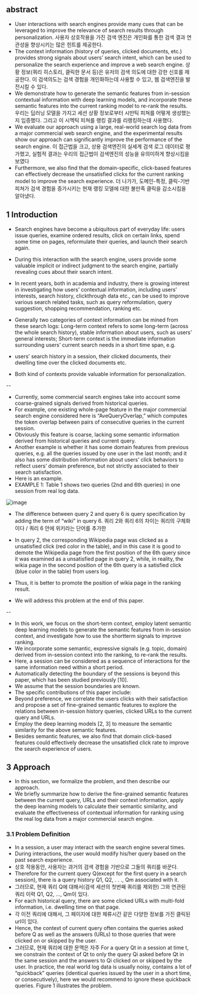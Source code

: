 ## abstract 
* User interactions with search engines provide many cues that can be leveraged to improve the relevance of search results through personalization. 
사용자 상호작용을 가진 검색 엔진은 개인화를 통한 검색 결과 연관성을 향상시키는 많은 힌트를 제공한다.
*  The context information (history of queries, clicked documents, etc.) provides strong signals about users’ search intent, which can be used to personalize the search experience and improve a web search engine. 
상황 정보(쿼리 히스토리, 클릭한 문서 등)은 유저의 검색 의도에 대한 강한 신호를 제공한다. 이 검색의도는 검색 경험을 개인화하는데 사용할 수 있고, 웹 검색엔진을 발전시킬 수 있다.
* We demonstrate how to generate the semantic features from in-session contextual information with deep learning models, and incorporate these semantic features into the current ranking model to re-rank the results. 
우리는 딥러닝 모델을 가지고 세션 상황 정보로부터 시만틱 피쳐를 어떻게 생성했는지 입증했다. 그리고 이 시멕틱 피쳐를 랭킹 결과를 리랭킹하는데 사용했다.
* We evaluate our approach using a large, real-world search log data from a major commercial web search engine, and the experimental results show our approach can significantly improve the performance of the search engine. 
이 접근법을 크고, 상용 검색엔진의 실세계 검색 로그 데이터로 평가했고, 실험적 결과는 우리의 접근법이 검색엔진의 성능을 유의미하게 향상시킴을 보였다 
* Furthermore, we also find that the domain-specific, click-based features can effectively decrease the unsatisfied clicks for the current ranking model to improve the search experience.
더 나가가, 도메인-특정, 클릭-기반 피쳐가 검색 경험을 증가시키는 현재 랭킹 모델에 대한 불만족 클릭을 감소시킴을 알아냈다.

## 1 Introduction
* Search engines have become a ubiquitous part of everyday life: users issue queries, examine ordered
results, click on certain links, spend some time on pages, reformulate their queries, and launch their
search again. 

* During this interaction with the search engine, users provide some valuable implicit
or indirect judgment to the search engine, partially revealing cues about their search intent. 

* In recent years, both in academia and industry, there is growing interest in investigating how users’
contextual information, including users’ interests, search history, clickthrough data etc., can be used
to improve various search related tasks, such as query reformulation, query suggestion, shopping
recommendation, ranking etc. 

* Generally two categories of context information can be mined from these search logs: Long-term context refers to some long-term (across the whole search history), stable information about users, such as users’ general interests; Short-term context is the immediate information surrounding users’ current search needs in a short time span, e.g.

* users’ search history in a session, their clicked documents, their dwelling time over the clicked documents etc. 

* Both kind of contexts provide valuable information for personalization.

-- 

* Currently, some commercial search engines take into account some coarse-grained signals derived
from historical queries. 
* For example, one existing whole-page feature in the major commercial search engine considered here is “AveQueryOverlap,” which computes the token overlap between pairs of consecutive queries in the current session. 
* Obviously this feature is coarse, lacking some semantic information derived from historical queries and current query. 
* Another example is whether it has some domain features from previous queries, e.g. all the queries issued by one user in the last month; and it also has some distribution information about users’ click behaviors to reflect users’ domain preference, but not strictly associated to their search satisfaction.
* Here is an example.
* EXAMPLE 1: Table 1 shows two queries (2nd and 6th queries) in one session from real log data.

![image](https://cloud.githubusercontent.com/assets/1518919/16714278/23463462-46f9-11e6-9385-2e6f65e855cd.png)

* The difference between query 2 and query 6 is query specification by adding the term of “wiki” in
query 6. 
쿼리 2와 쿼리 6의 차이는 쿼리의 구체화이다 / 쿼리 6 안에 위키라는 단어를 추가한

* In query 2, the corresponding Wikipedia page was clicked as a unsatisfied click (red color
in the table), and in this case it is good to demote the Wikipedia page from the first position of the
6th query since it was examined as a unsatisfied page in query 2, while, in reality, the wikia page in
the second position of the 6th query is a satisfied click (blue color in the table) from users log. 

* Thus, it is better to promote the position of wikia page in the ranking result. 
* We will address this problem at the end of this paper.

--
* In this work, we focus on the short-term context, employ latent semantic deep learning models
to generate the semantic features from in-session context, and investigate how to use the shortterm
signals to improve ranking. 
* We incorporate some semantic, expressive signals (e.g. topic, domain) derived from in-session context into the ranking, to re-rank the results. 
* Here, a session can be considered as a sequence of interactions for the same information need within a short period.
* Automatically detecting the boundary of the sessions is beyond this paper, which has been studied
previously [10].
* We assume that the session boundaries are known. 
* The specific contributions of this paper include:
 * Beyond preference, we correlate the users clicks with their satisfaction and propose a set of
fine-grained semantic features to explore the relations between in-session history queries,
clicked URLs to the current query and URLs.
 * Employ the deep learning models [2, 3] to measure the semantic similarity for the above semantic features.
 * Besides semantic features, we also find that domain click-based features could effectively decrease the unsatisfied click rate to improve the search experience of users.
 

## 3 Approach
* In this section, we formalize the problem, and then describe our approach. 
* We briefly summarize how to derive the fine-grained semantic features between the current query, URLs and their context information, apply the deep learning models to calculate their semantic similarity, and evaluate the effectiveness of contextual information for ranking using the real log data from a major commercial search engine.

### 3.1 Problem Definition
* In a session, a user may interact with the search engine several times. 
* During interactions, the user would modify his/her query based on the past search experience. 
* 상호 작용동안, 사용자는 과거의 검색 경험을 기반으로 그들의 쿼리를 바꾼다.
* Therefore for the current query Q(except for the first query in a search session), there is a query history Q1, Q2, . . ., Qm associated with it. 
* 그러므로, 현재 쿼리 Q에 대해서(검색 세션의 첫번째 쿼리를 제외한) 그와 연관된 쿼리 이력 Q1, Q2, ..., Qm이 있다.
* For each historical query, there are some clicked URLs with multi-fold information, i.e.
dwelling time on that page. 
* 각 이전 쿼리에 대해서, 그 페이지에 대한 체류시간 같은 다양한 정보를 가진 클릭된 url이 있다.
* Hence, the context of current query often contains the queries asked before Q as well as the answers (URLs) to those queries that were clicked on or skipped by the user.
* 그러므로, 현재 쿼리에 대한 문맥은 자주 
For a query Qt in a session at time t, we constrain the context of Qt to only the query Qi
asked before Qt in the same session and the answers to Qi clicked on or skipped by the user. In
practice, the real world log data is usually noisy, contains a lot of “quickback” queries (identical
queries issued by the user in a short time, or consecutively), here we would recommend to ignore
these quickback queries. Figure 1 illustrates the problem.
